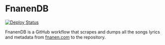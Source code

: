 # FnanenDB

[![Deploy Status](https://github.com/aymanbagabas/fnanendb/workflows/Deploy/badge.svg)](https://github.com/aymanbagabas/fnanendb/actions)

FnanenDB is a GitHub workflow that scrapes and dumps all the songs lyrics and metadata from [fnanen.com](https://fnanen.com/) to the repository.
